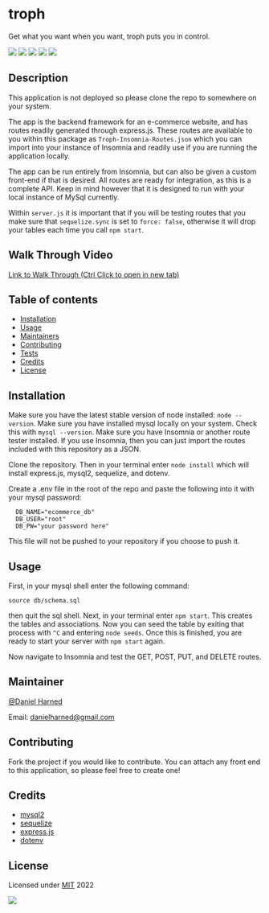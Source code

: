 # troph

Get what you want when you want, troph puts you in control.

  ![](https://img.shields.io/badge/javascript-100-yellow?logo=javascript)
  ![](https://img.shields.io/badge/mysql2-dep-blue?logo=npm)
  ![](https://img.shields.io/badge/sequelize-dep-blue?logo=sequelize)
  ![](https://img.shields.io/badge/dotenv-dep-blue?logo=npm)
  ![](https://img.shields.io/badge/express.js-dep-blue?logo=express)

  ## Description

  This application is not deployed so please clone the repo to somewhere on your system.

  The app is the backend framework for an e-commerce website, and has routes readily generated through express.js. These routes are available to you within this package as ```Troph-Insomnia-Routes.json``` which you can import into your instance of Insomnia and readily use if you are running the application locally.

  The app can be run entirely from Insomnia, but can also be given a custom front-end if that is desired. All routes are ready for integration, as this is a complete API. Keep in mind however that it is designed to run with your local instance of MySql currently.

  Within ```server.js``` it is important that if you will be testing routes that you make sure that ```sequelize.sync``` is set to ```force: false```, otherwise it will drop your tables each time you call ```npm start```.

  ## Walk Through Video
  [Link to Walk Through (Ctrl Click to open in new tab)](https://watch.screencastify.com/v/mxJHLCGtCCxKHFxeJpKd)

  ## Table of contents

  * [Installation](#installation)
  * [Usage](#usage)
  * [Maintainers](#maintainers)
  * [Contributing](#contributing)
  * [Tests](#tests)
  * [Credits](#credits)
  * [License](#license)

  ## Installation
  Make sure you have the latest stable version of node installed: ```node --version```.
  Make sure you have installed mysql locally on your system. Check this with ```mysql --version```.
  Make sure you have Insomnia or another route tester installed. If you use Insomnia, then you can just import the routes included with this repository as a JSON.

  Clone the repository. Then in your terminal enter ```node install``` which will install express.js, mysql2, sequelize, and dotenv.

  Create a .env file in the root of the repo and paste the following into it with your mysql password:
  ```
    DB_NAME="ecommerce_db"
    DB_USER="root"
    DB_PW="your password here"
  ```

  This file will not be pushed to your repository if you choose to push it.

  ## Usage
  First, in your mysql shell enter the following command:
  ```
  source db/schema.sql
  ```
  then quit the sql shell.
  Next, in your terminal enter ```npm start```. This creates the tables and associations. Now you can seed the table by exiting that process with ```^C``` and entering ```node seeds```.
  Once this is finished, you are ready to start your server with ```npm start``` again.

  Now navigate to Insomnia and test the GET, POST, PUT, and DELETE routes.

  ## Maintainer
  [@Daniel Harned](https://github.com/DrDano)

  Email: [danielharned@gmail.com](mailto:danielharned@gmail.com)

  ## Contributing
  Fork the project if you would like to contribute. You can attach any front end to this application, so please feel free to create one!

  ## Credits
  
  * [mysql2](https://www.npmjs.com/package/mysql2)
  * [sequelize](https://sequelize.org/)
  * [express.js](https://expressjs.com/)
  * [dotenv](https://www.npmjs.com/package/dotenv)

  ## License
  Licensed under [MIT](https://choosealicense.com/licenses/mit) 2022 
  
  ![](https://img.shields.io/badge/license-MIT-blue)